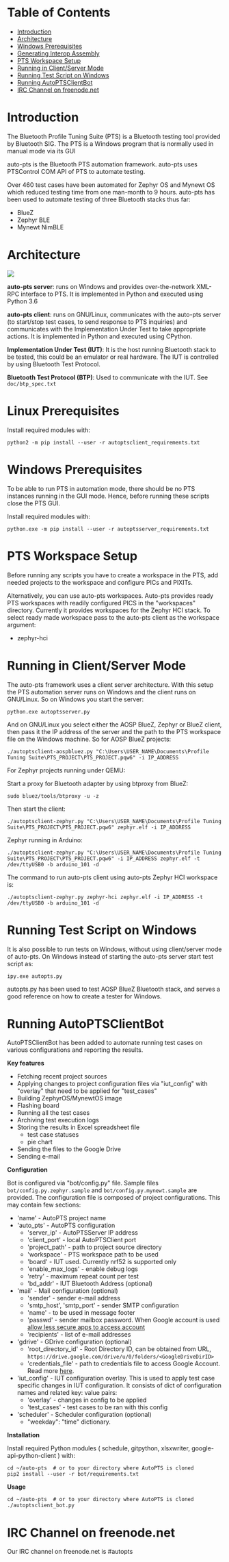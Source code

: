 # Table of Contents

   * [Introduction](#introduction)
   * [Architecture](#architecture)
   * [Windows Prerequisites](#windows-prerequisites)
   * [Generating Interop Assembly](#generating-interop-assembly)
   * [PTS Workspace Setup](#pts-workspace-setup)
   * [Running in Client/Server Mode](#running-in-clientserver-mode)
   * [Running Test Script on Windows](#running-test-script-on-windows)
   * [Running AutoPTSClientBot](#running-autoptsclientbot)
   * [IRC Channel on freenode.net](#irc-channel-on-freenodenet)

# Introduction

The Bluetooth Profile Tuning Suite (PTS) is a Bluetooth testing tool provided by Bluetooth SIG. The PTS is a Windows program that is normally used in manual mode via its GUI

auto-pts is the Bluetooth PTS automation framework. auto-pts uses PTSControl COM API of PTS to automate testing.

Over 460 test cases have been automated for Zephyr OS and Mynewt OS which reduced testing time from one man-month to 9 hours. auto-pts has been used to automate testing of three Bluetooth stacks thus far:

* BlueZ
* Zephyr BLE
* Mynewt NimBLE

# Architecture

![](images/autp-pts-architecture-diagram.png)

**auto-pts server**: runs on Windows and provides over-the-network XML-RPC interface to PTS. It is implemented in Python and executed using Python 3.6

**auto-pts client**: runs on GNU/Linux, communicates with the auto-pts server (to start/stop test cases, to send response to PTS inquiries) and communicates with the Implementation Under Test to take appropriate actions. It is implemented in Python and executed using CPython.

**Implementation Under Test (IUT)**: It is the host running Bluetooth stack to be tested, this could be an emulator or real hardware. The IUT is controlled by using Bluetooth Test Protocol.

**Bluetooth Test Protocol (BTP)**: Used to communicate with the IUT. See `doc/btp_spec.txt`

# Linux Prerequisites

Install required modules with:

`python2 -m pip install --user -r autoptsclient_requirements.txt`

# Windows Prerequisites

To be able to run PTS in automation mode, there should be no PTS instances running in the GUI mode. Hence, before running these scripts close the PTS GUI.

Install required modules with:

`python.exe -m pip install --user -r autoptsserver_requirements.txt`

# PTS Workspace Setup

Before running any scripts you have to create a workspace in the PTS, add needed projects to the workspace and configure PICs and PIXITs.

Alternatively, you can use auto-pts workspaces. Auto-pts provides ready PTS workspaces with readily configured PICS in the "workspaces" directory. Currently it provides workspaces for the Zephyr HCI stack. To select ready made workspace pass to the auto-pts client as the workspace argument:

  * zephyr-hci

# Running in Client/Server Mode

The auto-pts framework uses a client server architecture. With this setup the PTS automation server runs on Windows and the client runs on GNU/Linux. So on Windows you start the server:

`python.exe autoptsserver.py`

And on GNU/Linux you select either the AOSP BlueZ, Zephyr or BlueZ client, then pass it the IP address of the server and the path to the PTS workspace file on the Windows machine. So for AOSP BlueZ projects:

`./autoptsclient-aospbluez.py "C:\Users\USER_NAME\Documents\Profile Tuning Suite\PTS_PROJECT\PTS_PROJECT.pqw6" -i IP_ADDRESS`

For Zephyr projects running under QEMU:

Start a proxy for Bluetooth adapter by using btproxy from BlueZ:

`sudo bluez/tools/btproxy -u -z`

Then start the client:

`./autoptsclient-zephyr.py "C:\Users\USER_NAME\Documents\Profile Tuning Suite\PTS_PROJECT\PTS_PROJECT.pqw6" zephyr.elf -i IP_ADDRESS`

Zephyr running in Arduino:

`./autoptsclient-zephyr.py "C:\Users\USER_NAME\Documents\Profile Tuning Suite\PTS_PROJECT\PTS_PROJECT.pqw6" -i IP_ADDRESS zephyr.elf -t /dev/ttyUSB0 -b arduino_101 -d`

The command to run auto-pts client using auto-pts Zephyr HCI workspace is:

`./autoptsclient-zephyr.py zephyr-hci zephyr.elf -i IP_ADDRESS -t /dev/ttyUSB0 -b arduino_101 -d`

# Running Test Script on Windows

It is also possible to run tests on Windows, without using client/server mode of auto-pts. On Windows instead of starting the auto-pts server start test script as:

`ipy.exe autopts.py`

autopts.py has been used to test AOSP BlueZ Bluetooth stack, and serves a good reference on how to create a tester for Windows.

# Running AutoPTSClientBot

AutoPTSClientBot has been added to automate running test cases on various
configurations and reporting the results.

**Key features**

- Fetching recent project sources
- Applying changes to project configuration files via "iut_config"
with "overlay" that need to be applied for "test_cases"
- Building ZephyrOS/MynewtOS image
- Flashing board
- Running all the test cases
- Archiving test execution logs
- Storing the results in Excel spreadsheet file
    - test case statuses
    - pie chart
- Sending the files to the Google Drive
- Sending e-mail

**Configuration**

Bot is configured via "bot/config.py" file. Sample files `bot/config.py.zephyr.sample` 
and `bot/config.py.mynewt.sample` are provided. The configuration file is composed of project configurations.
This may contain few sections:
- 'name' - AutoPTS project name
- 'auto_pts' - AutoPTS configuration
    - 'server_ip' - AutoPTSServer IP address
    - 'client_port' - local AutoPTSClient port
    - 'project_path' - path to project source directory
    - 'workspace' - PTS workspace path to be used
    - 'board' - IUT used. Currently nrf52 is supported only
    - 'enable_max_logs' - enable debug logs
    - 'retry' - maximum repeat count per test
    - 'bd_addr' - IUT Bluetooth Address (optional)
- 'mail' - Mail configuration (optional)
    - 'sender' - sender e-mail address
    - 'smtp_host', 'smtp_port' - sender SMTP configuration
    - 'name' - to be used in message footer
    - 'passwd' - sender mailbox password. When Google account is used [allow
    less secure apps to access account](https://myaccount.google.com/lesssecureapps)
    - 'recipients' - list of e-mail addresses
- 'gdrive' - GDrive configuration (optional)
    - 'root_directory_id' - Root Directory ID, can be obtained from URL,
    `https://drive.google.com/drive/u/0/folders/<GoogleDriveDirID>`
    - 'credentials_file' - path to credentials file to access Google Account.
    Read more [here](https://developers.google.com/drive/v3/web/quickstart/python).
- 'iut_config' - IUT configuration overlay. This is used to apply test case
specific changes in IUT configuration. It consists of dict of configuration
names and related key: value pairs:
    - 'overlay' - changes in config to be applied
    - 'test_cases' - test cases to be ran with this config
- 'scheduler' - Scheduler configuration (optional)
    - "weekday": "time" dictionary.

**Installation**

Install required Python modules (
schedule,
gitpython,
xlsxwriter,
google-api-python-client
) with:

    cd ~/auto-pts  # or to your directory where AutoPTS is cloned
    pip2 install --user -r bot/requirements.txt


**Usage**

    cd ~/auto-pts  # or to your directory where AutoPTS is cloned
    ./autoptsclient_bot.py

# IRC Channel on freenode.net

Our IRC channel on freenode.net is #autopts
